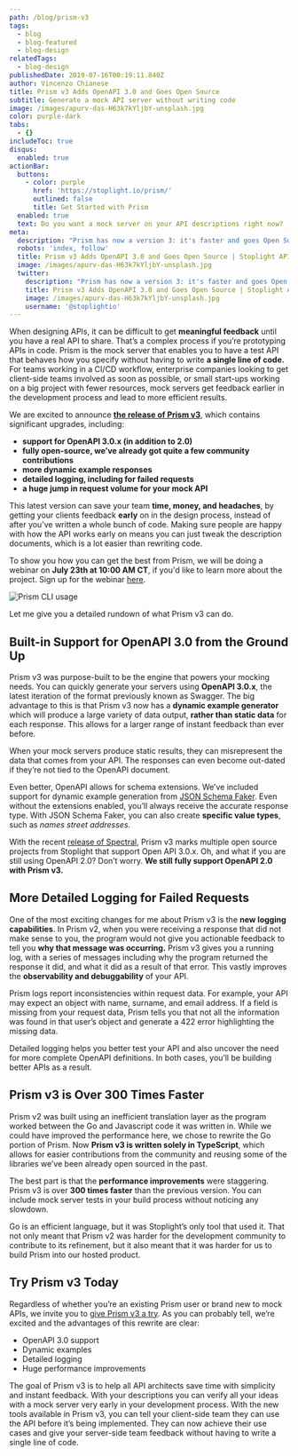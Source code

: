 ```yaml
---
path: /blog/prism-v3
tags:
  - blog
  - blog-featured
  - blog-design
relatedTags:
  - blog-design
publishedDate: 2019-07-16T00:19:11.840Z
author: Vincenzo Chianese
title: Prism v3 Adds OpenAPI 3.0 and Goes Open Source
subtitle: Generate a mock API server without writing code
image: /images/apurv-das-H63k7kYljbY-unsplash.jpg
color: purple-dark
tabs:
  - {}
includeToc: true
disqus:
  enabled: true
actionBar:
  buttons:
    - color: purple
      href: 'https://stoplight.io/prism/'
      outlined: false
      title: Get Started with Prism
  enabled: true
  text: Do you want a mock server on your API descriptions right now?
meta:
  description: "Prism has now a version 3: it's faster and goes Open Source"
  robots: 'index, follow'
  title: Prism v3 Adds OpenAPI 3.0 and Goes Open Source | Stoplight API Corner
  image: /images/apurv-das-H63k7kYljbY-unsplash.jpg
  twitter:
    description: "Prism has now a version 3: it's faster and goes Open Source"
    title: Prism v3 Adds OpenAPI 3.0 and Goes Open Source | Stoplight API Corner"
    image: /images/apurv-das-H63k7kYljbY-unsplash.jpg
    username: '@stoplightio'
---
```


When designing APIs, it can be difficult to get **meaningful feedback** until you have a real API to share. That’s a complex process if you’re prototyping APIs in code. Prism is the mock server that enables you to have a test API that behaves how you specify without having to write **a single line of code.** For teams working in a CI/CD workflow, enterprise companies looking to get client-side teams involved as soon as possible, or small start-ups working on a big project with fewer resources, mock servers get feedback earlier in the development process and lead to more efficient results.

We are excited to announce **[the release of Prism v3](https://stoplight.io/prism)**, which contains significant upgrades, including:

- **support for OpenAPI 3.0.x (in addition to 2.0)**
- **fully open-source, we’ve already got quite a few community contributions**
- **more dynamic example responses**
- **detailed logging, including for failed requests**
- **a huge jump in request volume for your mock API**

This latest version can save your team **time, money, and headaches**, by getting your clients feedback **early** on in the design process, instead of after you’ve written a whole bunch of code. Making sure people are happy with how the API works early on means you can just tweak the description documents, which is a lot easier than rewriting code.

To show you how you can get the best from Prism, we will be doing a webinar on **July 23th at 10:00 AM CT**, if you'd like to learn more about the project. Sign up for the webinar [here](https://zoom.us/webinar/register/WN_aUiJ0RZZQT2pdGMPcHwhCQ).

![Prism CLI usage](https://rawcdn.githack.com/stoplightio/prism/cc4ec0955525470e358c281ee173f96bd5898b44/examples/prism-cli.svg)

Let me give you a detailed rundown of what Prism v3 can do.

## Built-in Support for OpenAPI 3.0 from the Ground Up

Prism v3 was purpose-built to be the engine that powers your mocking needs. You can quickly generate your servers using **OpenAPI 3.0.x**, the latest iteration of the format previously known as Swagger. The big advantage to this is that Prism v3 now has a **dynamic example generator** which will produce a large variety of data output, **rather than static data** for each response. This allows for a larger range of instant feedback than ever before.

When your mock servers produce static results, they can misrepresent the data that comes from your API. The responses can even become out-dated if they’re not tied to the OpenAPI document.

Even better, OpenAPI allows for schema extensions. We’ve included support for dynamic example generation from [JSON Schema Faker](https://github.com/json-schema-faker/json-schema-faker). Even without the extensions enabled, you’ll always receive the accurate response type. With JSON Schema Faker, you can also create **specific value types**, such as _names street addresses._

With the recent [release of Spectral](https://github.com/stoplightio/spectral), Prism v3 marks multiple open source projects from Stoplight that support Open API 3.0.x. Oh, and what if you are still using OpenAPI 2.0?  Don’t worry. **We still fully support OpenAPI 2.0 with Prism v3.**

## More Detailed Logging for Failed Requests

One of the most exciting changes for me about Prism v3 is the **new logging capabilities**.  In Prism v2, when you were receiving a response that did not make sense to you, the program would not give you actionable feedback to tell you **why that message was occurring.** Prism v3 gives you a running log, with a series of messages including why the program returned the response it did, and what it did as a result of that error. This vastly improves the **observability and debuggability** of your API.

Prism logs report inconsistencies within request data. For example, your API may expect an object with name, surname, and email address. If a field is missing from your request data, Prism tells you that not all the information was found in that user’s object and generate a 422 error highlighting the missing data.

Detailed logging helps you better test your API and also uncover the need for more complete OpenAPI definitions. In both cases, you’ll be building better APIs as a result.

## Prism v3 is Over 300 Times Faster

Prism v2 was built using an inefficient translation layer as the program worked between the Go and Javascript code it was written in. While we could have improved the performance here, we chose to rewrite the Go portion of Prism. Now **Prism v3 is written solely in TypeScript**, which allows for easier contributions from the community and reusing some of the libraries we’ve been already open sourced in the past.

The best part is that the **performance improvements** were staggering. Prism v3 is over **300 times faster** than the previous version. You can include mock server tests in your build process without noticing any slowdown.

Go is an efficient language, but it was Stoplight’s only tool that used it. That not only meant that Prism v2 was harder for the development community to contribute to its refinement, but it also meant that it was harder for us to build Prism into our hosted product.

## Try Prism v3 Today

Regardless of whether you’re an existing Prism user or brand new to mock APIs, we invite you to [give Prism v3 a try](https://github.com/stoplightio/prism). As you can probably tell, we’re excited and the advantages of this rewrite are clear:

- OpenAPI 3.0 support
- Dynamic examples
- Detailed logging
- Huge performance improvements

The goal of Prism v3 is to help all API architects save time with simplicity and instant feedback. With your descriptions you can verify all your ideas with a mock server very early in your development process.  With the new tools available in Prism v3, you can tell your client-side team they can use the API before it’s being implemented.  They can now achieve their use cases and give your server-side team feedback without having to write a single line of code.
